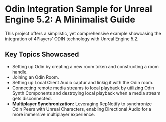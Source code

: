# Odin Integration Sample for Unreal Engine 5.2: A Minimalist Guide

This project offers a simplistic, yet comprehensive example showcasing the integration of 4Players' ODIN technology with Unreal Engine 5.2.

## Key Topics Showcased

- Setting up Odin by creating a new room token and constructing a room handle.
- Joining an Odin Room.
- Setting up Local Client Audio captur and linkig it with the Odin room.
- Connecting remote media streams to local playback by utilizing Odin Synth Components and destroying local playback when a media stream gets disconnected.
- **Multiplayer Synchronization:** Leveraging RepNotify to synchronize Odin Peers with Unreal Characters, enabling Directional Audio for a more immersive multiplayer experience.

